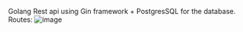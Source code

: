 Golang Rest api using Gin framework + PostgresSQL for the database.
Routes:
![image](https://github.com/DiegoDias007/GoRestApi/assets/127633385/db1bd149-4a74-421c-97ba-0d081890f182)
